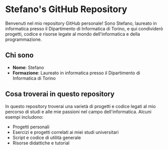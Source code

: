 # Stefano's GitHub Repository

Benvenuti nel mio repository GitHub personale! Sono Stefano, laureato in informatica presso il Dipartimento di Informatica di Torino, e qui condividerò progetti, codice e risorse legate al mondo dell'informatica e della programmazione.

## Chi sono

- **Nome**: Stefano
- **Formazione**: Laureato in informatica presso il Dipartimento di Informatica di Torino

## Cosa troverai in questo repository

In questo repository troverai una varietà di progetti e codice legati al mio percorso di studi e alle mie passioni nel campo dell'informatica. Alcuni esempi includono:

- Progetti personali
- Esercizi e progetti correlati ai miei studi universitari
- Script e codice di utilità generale
- Risorse didattiche e tutorial
